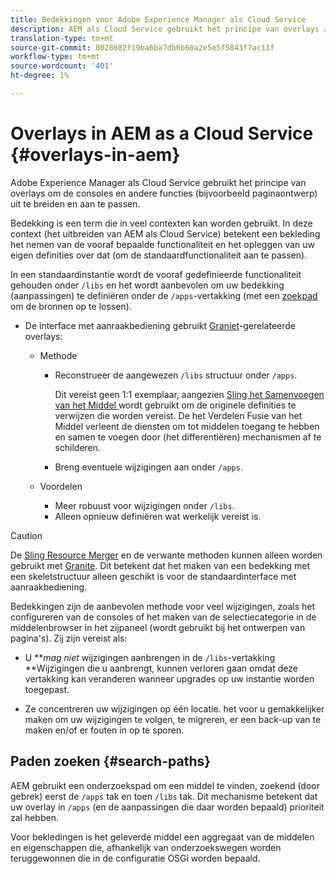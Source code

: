 ```yaml
---
title: Bedekkingen voor Adobe Experience Manager als Cloud Service
description: AEM als Cloud Service gebruikt het principe van overlays zodat u consoles en andere functies kunt uitbreiden en aanpassen
translation-type: tm+mt
source-git-commit: 8028682f19ba6ba7db6b60a2e5e5f5843f7ac11f
workflow-type: tm+mt
source-wordcount: '401'
ht-degree: 1%

---
```



# Overlays in AEM as a Cloud Service {#overlays-in-aem}

Adobe Experience Manager als Cloud Service gebruikt het principe van overlays om de consoles en andere functies (bijvoorbeeld paginaontwerp) uit te breiden en aan te passen.

<!--
Adobe Experience Manager as a Cloud Service uses the principle of overlays to allow you to extend and customize the [consoles](/help/sites-developing/customizing-consoles-touch.md) and other functionality (for example, [page authoring](/help/sites-developing/customizing-page-authoring-touch.md)).
-->

Bedekking is een term die in veel contexten kan worden gebruikt. In deze context (het uitbreiden van AEM als Cloud Service) betekent een bekleding het nemen van de vooraf bepaalde functionaliteit en het opleggen van uw eigen definities over dat (om de standaardfunctionaliteit aan te passen).

In een standaardinstantie wordt de vooraf gedefinieerde functionaliteit gehouden onder `/libs` en het wordt aanbevolen om uw bedekking (aanpassingen) te definiëren onder de `/apps`-vertakking (met een [zoekpad](#search-paths) om de bronnen op te lossen).

* De interface met aanraakbediening gebruikt [Graniet](https://helpx.adobe.com/experience-manager/6-5/sites/developing/using/reference-materials/granite-ui/api/index.html)-gerelateerde overlays:

   * Methode

      * Reconstrueer de aangewezen `/libs` structuur onder `/apps`.

         Dit vereist geen 1:1 exemplaar, aangezien [Sling het Samenvoegen van het Middel ](/help/implementing/developing/introduction/sling-resource-merger.md) wordt gebruikt om de originele definities te verwijzen die worden vereist. De het Verdelen Fusie van het Middel verleent de diensten om tot middelen toegang te hebben en samen te voegen door (het differentiëren) mechanismen af te schilderen.

      * Breng eventuele wijzigingen aan onder `/apps`.
   * Voordelen

      * Meer robuust voor wijzigingen onder `/libs`.
      * Alleen opnieuw definiëren wat werkelijk vereist is.


<!-- Still links to reference material in 6.5 -->

>[!CAUTION]
>
>De [Sling Resource Merger](/help/implementing/developing/introduction/sling-resource-merger.md) en de verwante methoden kunnen alleen worden gebruikt met [Granite](https://helpx.adobe.com/experience-manager/6-5/sites/developing/using/reference-materials/granite-ui/api/index.html). Dit betekent dat het maken van een bedekking met een skeletstructuur alleen geschikt is voor de standaardinterface met aanraakbediening.

Bedekkingen zijn de aanbevolen methode voor veel wijzigingen, zoals het configureren van de consoles of het maken van de selectiecategorie in de middelenbrowser in het zijpaneel (wordt gebruikt bij het ontwerpen van pagina&#39;s). Zij zijn vereist als:

<!--
Overlays are the recommended method for many changes, such as [configuring your consoles](/help/sites-developing/customizing-consoles-touch.md#create-a-custom-console) or [creating your selection category to the asset browser in the side panel](/help/sites-developing/customizing-page-authoring-touch.md#add-new-selection-category-to-asset-browser) (used when authoring pages). They are required as:
-->

* U ***mag niet* wijzigingen aanbrengen in de `/libs`-vertakking **Wijzigingen die u aanbrengt, kunnen verloren gaan omdat deze vertakking kan veranderen wanneer upgrades op uw instantie worden toegepast.

* Ze concentreren uw wijzigingen op één locatie. het voor u gemakkelijker maken om uw wijzigingen te volgen, te migreren, er een back-up van te maken en/of er fouten in op te sporen.

## Paden zoeken {#search-paths}

AEM gebruikt een onderzoekspad om een middel te vinden, zoekend (door gebrek) eerst de `/apps` tak en toen `/libs` tak. Dit mechanisme betekent dat uw overlay in `/apps` (en de aanpassingen die daar worden bepaald) prioriteit zal hebben.

Voor bekledingen is het geleverde middel een aggregaat van de middelen en eigenschappen die, afhankelijk van onderzoekswegen worden teruggewonnen die in de configuratie OSGi worden bepaald.

<!--
## Example of Usage {#example-of-usage}

Some examples are covered when:

* [Customizing the Consoles](/help/sites-developing/customizing-consoles-touch.md)
* [Customizing Page Authoring](/help/sites-developing/customizing-page-authoring-touch.md)
-->